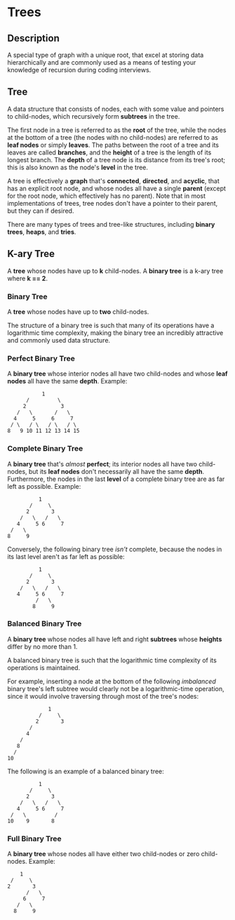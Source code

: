 # Trees

## Description 

A special type of graph with a unique root, that excel at storing data hierarchically and are commonly used as a means of testing your knowledge of recursion during coding interviews.

## Tree

A data structure that consists of nodes, each with some value and pointers to child-nodes, which recursively form **subtrees** in the tree.

The first node in a tree is referred to as the **root** of the tree, while the nodes at the bottom of a tree (the nodes with no child-nodes) are referred to as **leaf nodes** or simply **leaves**. The paths between the root of a tree and its leaves are called **branches**, and the **height** of a tree is the length of its longest branch. The **depth** of a tree node is its distance from its tree's root; this is also known as the node's **level** in the tree.

A tree is effectively a **graph** that's **connected**, **directed**, and **acyclic**, that has an explicit root node, and whose nodes all have a single **parent** (except for the root node, which effectively has no parent). Note that in most implementations of trees, tree nodes don't have a pointer to their parent, but they can if desired.

There are many types of trees and tree-like structures, including **binary trees**, **heaps**, and **tries**. 

## K-ary Tree

A **tree** whose nodes have up to **k** child-nodes. A **binary tree** is a k-ary tree where **k == 2**.

### Binary Tree

A **tree** whose nodes have up to **two** child-nodes.

The structure of a binary tree is such that many of its operations have a logarithmic time complexity, making the binary tree an incredibly attractive and commonly used data structure.

### Perfect Binary Tree
A **binary tree** whose interior nodes all have two child-nodes and whose **leaf nodes** all have the same **depth**. Example:
```
           1
      /         \
     2           3
   /   \       /   \
  4     5     6     7
 / \   / \   / \   / \
8   9 10 11 12 13 14 15
```

### Complete Binary Tree
A **binary tree** that's *almost* **perfect**; its interior nodes all have two child-nodes, but its **leaf nodes** don't necessarily all have the same **depth**. Furthermore, the nodes in the last **level** of a complete binary tree are as far left as possible. Example: 
```
          1
       /     \
      2       3
    /   \   /   \
   4     5 6     7
 /   \
8     9
```
Conversely, the following binary tree *isn't* complete, because the nodes in its last level aren't as far left as possible:
```
          1
       /     \
      2       3
    /   \   /   \
   4     5 6     7
         /   \
        8     9
```

### Balanced Binary Tree
A **binary tree** whose nodes all have left and right **subtrees** whose **heights** differ by no more than 1.

A balanced binary tree is such that the logarithmic time complexity of its operations is maintained.

For example, inserting a node at the bottom of the following *imbalanced* binary tree's left subtree would clearly not be a logarithmic-time operation, since it would involve traversing through most of the tree's nodes:
```
             1
          /     \
         2       3
       /
      4
    /
   8
  /
10
```
The following is an example of a balanced binary tree:
```
          1
       /     \
      2       3
    /   \   /   \
   4     5 6     7
 /   \         /   
10    9       8
```

### Full Binary Tree
A **binary tree** whose nodes all have either two child-nodes or zero child-nodes. Example:
```
    1
 /     \
2       3
      /   \
     6     7
   /   \
  8     9
```